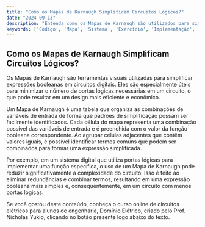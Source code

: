 ```yaml
---
title: "Como os Mapas de Karnaugh Simplificam Circuitos Lógicos?"
date: "2024-09-13"
description: "Entenda como os Mapas de Karnaugh são utilizados para simplificar circuitos lógicos em sistemas digitais."
keywords: ['Código', 'Mapa', 'Sistema', 'Exercício', 'Implementação', 'porta', 'Lógico']
---
```


## Como os Mapas de Karnaugh Simplificam Circuitos Lógicos?

Os Mapas de Karnaugh são ferramentas visuais utilizadas para simplificar expressões booleanas em circuitos digitais. Eles são especialmente úteis para minimizar o número de portas lógicas necessárias em um circuito, o que pode resultar em um design mais eficiente e econômico.

Um Mapa de Karnaugh é uma tabela que organiza as combinações de variáveis de entrada de forma que padrões de simplificação possam ser facilmente identificados. Cada célula do mapa representa uma combinação possível das variáveis de entrada e é preenchida com o valor da função booleana correspondente. Ao agrupar células adjacentes que contêm valores iguais, é possível identificar termos comuns que podem ser combinados para formar uma expressão simplificada.

Por exemplo, em um sistema digital que utiliza portas lógicas para implementar uma função específica, o uso de um Mapa de Karnaugh pode reduzir significativamente a complexidade do circuito. Isso é feito ao eliminar redundâncias e combinar termos, resultando em uma expressão booleana mais simples e, consequentemente, em um circuito com menos portas lógicas.

Se você gostou deste conteúdo, conheça o curso online de circuitos elétricos para alunos de engenharia, Domínio Elétrico, criado pelo Prof. Nicholas Yukio, clicando no botão presente logo abaixo do texto.